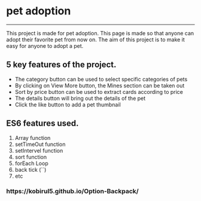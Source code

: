    <h1>pet adoption</h2>
    <hr>
    <p>
            This project is made for pet adoption. This page is made so that anyone can adopt their favorite pet from
            now on. The aim of this project is to make it easy for anyone to adopt a pet.
    </p>
    <h2>5 key features of the project.</h2>
     <ul>
        <li>The category button can be used to select specific categories of pets</li>
        <li>By clicking on View More button, the Mines section can be taken out</li>
        <li>Sort by price button can be used to extract cards according to price</li>
        <li>The details button will bring out the details of the pet</li>
        <li>Click the like button to add a pet thumbnail</li>
    </ul>
    <h2>ES6 features used.</h2>
    <ol>
        <li>Array function</li>
        <li>setTimeOut function</li>
        <li>setIntervel function</li>
        <li>sort function</li>
        <li>forEach Loop</li>
        <li>back tick (``)</li>
        <li>etc</li>
    </ol>
<h3>https://kobirul5.github.io/Option-Backpack/</h3>